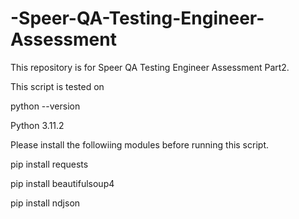 # -Speer-QA-Testing-Engineer-Assessment
This repository is for Speer QA Testing Engineer Assessment Part2.

This script is tested on

python --version

Python 3.11.2

Please install the followiing modules before running this script.

pip install requests

pip install beautifulsoup4

pip install ndjson
